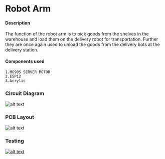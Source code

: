 # Robot Arm


#### **Description**
The function of the robot arm is to pick goods from the shelves in the warehouse and load them on the delivery robot for transportation. Further they are once again used to unload the goods from the delivery bots at the delivery station.

#### **Components used**
    1.MG90S SERVER MOTOR
    2.ESP12
    3.Acrylic
    
   
### **Circuit Diagram**   

 ![alt text](https://github.com/cepdnaclk/e16-3yp-smart-pharmaceutical-warehousing/blob/main/Hardware/Arm/circuit%20diagram/Schematic_emb_3y_project_2020-11-04_04-20-50.png?raw=true)

### **PCB Layout**

 ![alt text](https://github.com/cepdnaclk/e16-3yp-smart-pharmaceutical-warehousing/blob/main/Hardware/Arm/circuit%20diagram/PCB_PCB_2020-11-04_03-30-44_2020-11-04_06-34-09.png?raw=true)

### **Testing**

[![alt text](https://github.com/cepdnaclk/e16-3yp-smart-pharmaceutical-warehousing/blob/main/Hardware/Arm/testing/gripper/20201105_095757.jpg?raw=true)](https://youtu.be/aFNMJLarVNU)
